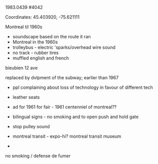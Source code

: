 1983.0439
#4042

Coordinates: 45.403920, -75.621111

Montreal til 1960s
- soundscape based on the route it ran
- Montreal in the 1960s
- trolleybus - electric 'sparks/overhead wire sound
- no track - rubber tires
- muffled english and french 

bieubien 12 ave

replaced by dvlpment of the subway; earlier than 1967
- ppl complaining about loss of technology in favour of different tech
- leather seats
- ad for 1961 for fair - 1961 centenniel of montreal??

- bilingual signs - no smoking and to open push and hold gate
- stop pulley sound
- montreal transit - expo-hi? montreal transit museum
- 

no smoking / defense de fumer


